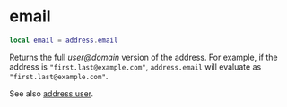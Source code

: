 # email

```lua
local email = address.email
```

Returns the full *user@domain* version of the address. For example, if the address is
`"first.last@example.com"`, `address.email` will evaluate as `"first.last@example.com"`.

See also [address.user](user.md).

